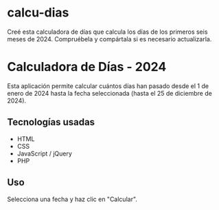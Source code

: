 # calcu-dias
Creé esta calculadora de días que calcula los días de los primeros seis meses de 2024. Compruébela y compártala si es necesario actualizarla.
# Calculadora de Días - 2024

Esta aplicación permite calcular cuántos días han pasado desde el 1 de enero de 2024 hasta la fecha seleccionada (hasta el 25 de diciembre de 2024).

## Tecnologías usadas
- HTML
- CSS
- JavaScript / jQuery
- PHP

## Uso
Selecciona una fecha y haz clic en "Calcular".

